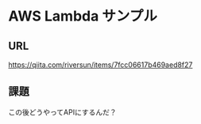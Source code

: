 # AWS Lambda サンプル

## URL

https://qiita.com/riversun/items/7fcc06617b469aed8f27

## 課題

この後どうやってAPIにするんだ？